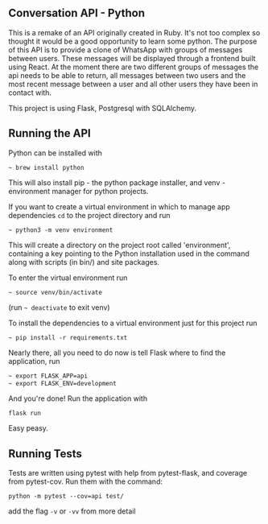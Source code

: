 ## Conversation API - Python

This is a remake of an API originally created in Ruby. It's not too complex so thought it would be a good opportunity to learn some python.
The purpose of this API is to provide a clone of WhatsApp with groups of messages between users. These messages will be displayed through a frontend built using React. At the moment there are two different groups of messages the api needs to be able to return, all messages between two users and the most recent message between a user and all other users they have been in contact with.

This project is using Flask, Postgresql with SQLAlchemy.

## Running the API

Python can be installed with

`~ brew install python`

This will also install pip - the python package installer, and venv - environment manager for python projects.

If you want to create a virtual environment in which to manage app dependencies `cd` to the project directory and run

`~ python3 -m venv environment`

This will create a directory on the project root called 'environment', containing a key pointing to the Python installation used in the command along with scripts (in bin/) and site packages.

To enter the virtual environment run

`~ source venv/bin/activate` 
 
(run `~ deactivate` to exit venv)

To install the dependencies to a virtual environment just for this project run 

`~ pip install -r requirements.txt`

Nearly there, all you need to do now is tell Flask where to find the application, run 

```zsh
~ export FLASK_APP=api
~ export FLASK_ENV=development
```

And you're done! Run the application with 

`flask run`

Easy peasy.

## Running Tests

Tests are written using pytest with help from pytest-flask, and coverage from pytest-cov. Run them with the command:

`python -m pytest --cov=api test/`

add the flag `-v` or `-vv` from more detail